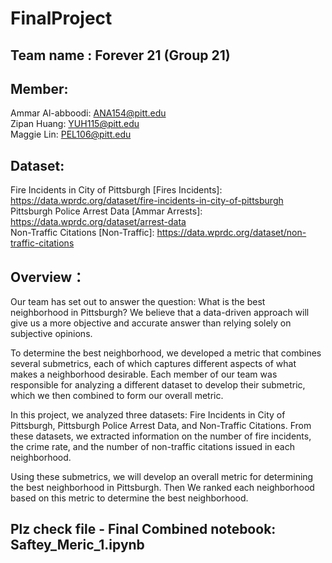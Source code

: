 # FinalProject

## Team name : Forever 21 (Group 21)

## Member:  
Ammar Al-abboodi: ANA154@pitt.edu     
Zipan Huang: YUH115@pitt.edu  
Maggie Lin: PEL106@pitt.edu  

## Dataset: 
Fire Incidents in City of Pittsburgh [Fires Incidents]: https://data.wprdc.org/dataset/fire-incidents-in-city-of-pittsburgh  
Pittsburgh Police Arrest Data [Ammar Arrests]:  https://data.wprdc.org/dataset/arrest-data  
Non-Traffic Citations [Non-Traffic]: https://data.wprdc.org/dataset/non-traffic-citations  

## Overview：
Our team has set out to answer the question: What is the best neighborhood in Pittsburgh? We believe that a data-driven approach will give us a more objective and accurate answer than relying solely on subjective opinions.

To determine the best neighborhood, we developed a metric that combines several submetrics, each of which captures different aspects of what makes a neighborhood desirable. Each member of our team was responsible for analyzing a different dataset to develop their submetric, which we then combined to form our overall metric.

In this project, we analyzed three datasets: Fire Incidents in City of Pittsburgh, Pittsburgh Police Arrest Data, and Non-Traffic Citations. From these datasets, we extracted information on the number of fire incidents, the crime rate, and the number of non-traffic citations issued in each neighborhood.

Using these submetrics, we will develop an overall metric for determining the best neighborhood in Pittsburgh. Then We ranked each neighborhood based on this metric to determine the best neighborhood.

## Plz check file - Final Combined notebook: Saftey_Meric_1.ipynb
